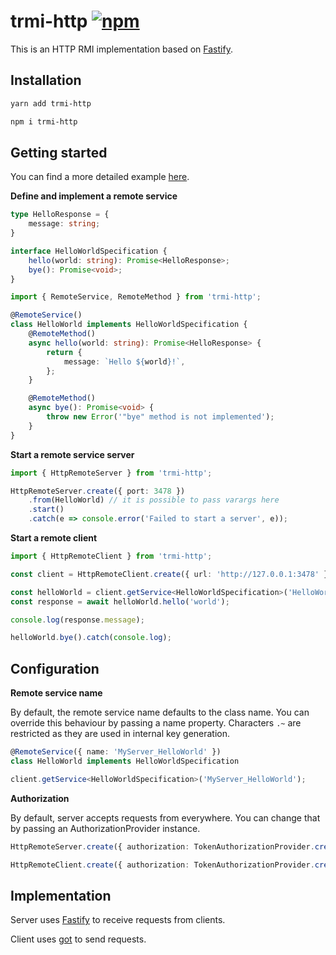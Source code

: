 # trmi-http [![npm](https://img.shields.io/npm/v/trmi-http?label=trmi-http)](https://www.npmjs.com/package/trmi-http)

This is an HTTP RMI implementation based on [Fastify](https://github.com/fastify/fastify).

## Installation

```sh
yarn add trmi-http
```

```sh
npm i trmi-http
```

## Getting started

You can find a more detailed example [here](https://github.com/alexnzarov/trmi/tree/master/examples/trmi-http).

**Define and implement a remote service**

```ts
type HelloResponse = {
    message: string;
}

interface HelloWorldSpecification {
    hello(world: string): Promise<HelloResponse>;
    bye(): Promise<void>;
}
```

```ts
import { RemoteService, RemoteMethod } from 'trmi-http';

@RemoteService()
class HelloWorld implements HelloWorldSpecification {
    @RemoteMethod()
    async hello(world: string): Promise<HelloResponse> {
        return {
            message: `Hello ${world}!`,
        };
    }

    @RemoteMethod()
    async bye(): Promise<void> {
        throw new Error('"bye" method is not implemented');
    }
}
```

**Start a remote service server**

```ts
import { HttpRemoteServer } from 'trmi-http';

HttpRemoteServer.create({ port: 3478 })
    .from(HelloWorld) // it is possible to pass varargs here
    .start()
    .catch(e => console.error('Failed to start a server', e));
```

**Start a remote client**

```ts
import { HttpRemoteClient } from 'trmi-http';

const client = HttpRemoteClient.create({ url: 'http://127.0.0.1:3478' }).start();

const helloWorld = client.getService<HelloWorldSpecification>('HelloWorld');
const response = await helloWorld.hello('world');

console.log(response.message);

helloWorld.bye().catch(console.log);

```

## Configuration

**Remote service name**

By default, the remote service name defaults to the class name. You can override this behaviour by passing a name property. Characters `.~` are restricted as they are used in internal key generation.

```ts
@RemoteService({ name: 'MyServer_HelloWorld' })
class HelloWorld implements HelloWorldSpecification
```

```ts
client.getService<HelloWorldSpecification>('MyServer_HelloWorld');
```

**Authorization**

By default, server accepts requests from everywhere. You can change that by passing an AuthorizationProvider instance.

```ts
HttpRemoteServer.create({ authorization: TokenAuthorizationProvider.create('secret'), ... });
```

```ts
HttpRemoteClient.create({ authorization: TokenAuthorizationProvider.create('secret'), ... });
```

## Implementation

Server uses [Fastify](https://github.com/fastify/fastify) to receive requests from clients.

Client uses [got](https://github.com/sindresorhus/got) to send requests.